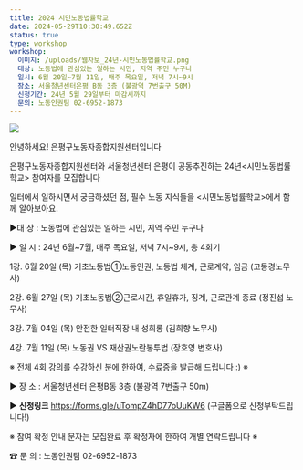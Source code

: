 ```yaml
---
title: 2024 시민노동법률학교
date: 2024-05-29T10:30:49.652Z
status: true
type: workshop
workshop:
  이미지: /uploads/웹자보_24년-시민노동법률학교.png
  대상: 노동법에 관심있는 일하는 시민, 지역 주민 누구나
  일시: 6월 20일~7월 11일, 매주 목요일, 저녁 7시~9시
  장소: 서울청년센터은평 B동 3층 (불광역 7번출구 50M)
  신청기간: 24년 5월 29일부터 마감시까지
  문의: 노동인권팀 02-6952-1873
---
```

![](/uploads/시민노동법률학교_web.jpg)

안녕하세요! 
은평구노동자종합지원센터입니다 

은평구노동자종합지원센터와 서울청년센터 은평이 공동추진하는
24년<시민노동법률학교> 참여자를 모집합니다 

일터에서 일하시면서 궁금하셨던 점, 필수 노동 지식들을
<시민노동법률학교>에서 함께 알아보아요.

▶대 상 :  노동법에 관심있는 일하는 시민, 지역 주민 누구나

▶ 일 시 :  24년 6월\~7월, 매주 목요일, 저녁 7시\~9시, 총 4회기

1강. 6월 20일 (목) 기초노동법①노동인권, 노동법 체계, 근로계약, 임금 (고동경노무사)

2강. 6월 27일 (목) 기초노동법②근로시간, 휴일휴가, 징계, 근로관계 종료 (정진섭 노무사)

3강. 7월 04일 (목) 안전한 일터직장 내 성희롱 (김희향 노무사)

4강. 7월 11일 (목) 노동권 VS 재산권노란봉투법 (장호영 변호사)

 ※   전체 4회 강의를 수강하신 분에 한하여, 수료증을 발급해 드립니다 :)  ※

▶ 장 소 :  서울청년센터 은평B동 3층 (불광역 7번출구 50m)

▶ **신청링크** https://forms.gle/uTompZ4hD77oUuKW6 (구글폼으로 신청부탁드립니다!)

※ 참여 확정 안내 문자는 모집완료 후 확정자에 한하여 개별 연락드립니다 ※  

☎ 문 의 : 노동인권팀   02-6952-1873